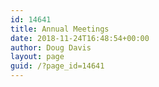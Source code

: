 ```yaml
---
id: 14641
title: Annual Meetings
date: 2018-11-24T16:48:54+00:00
author: Doug Davis
layout: page
guid: /?page_id=14641
---
```

